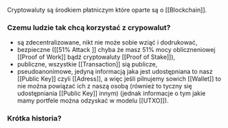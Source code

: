 Cryptowaluty są środkiem płatniczym które oparte są o [[Blockchain]].

### Czemu ludzie tak chcą korzystać z crypowalut?
- są zdecentralizowane, nikt nie może sobie wziąć i dodrukować,
- bezpieczne ([[51% Attack ]] chyba że masz 51% mocy obliczneniowej [[Proof of Work]] bądź cryptowaluty [[Proof of Stake]]),
- publiczne, wszystkie [[Transaction]] sią publicze,
- pseudoanonimowe, jedyną informacją jaka jest udostępniana to nasz [[Public Key]] czyli [[Adress]], a więc jeśli pilnujemy sowich [[Wallet]] to nie można powiązać ich z naszą osobą (również to tyczny się udostępniania [[Public Key]] innym) (jednak informacje o tym jakie mamy portfele można odzyskać w modelu [[UTXO]]).

### Krótka historia? 

